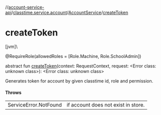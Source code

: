 //[account-service-api](../../../index.md)/[classtime.service.account](../index.md)/[AccountService](index.md)/[createToken](create-token.md)

# createToken

[jvm]\

@RequireRole(allowedRoles = [Role.Machine, Role.SchoolAdmin])

abstract fun [createToken](create-token.md)(context: RequestContext, request: &lt;Error class: unknown class&gt;): &lt;Error class: unknown class&gt;

Generates token for account by given classtime id, role and permission.

#### Throws

| | |
|---|---|
| ServiceError.NotFound | if account does not exist in store. |
